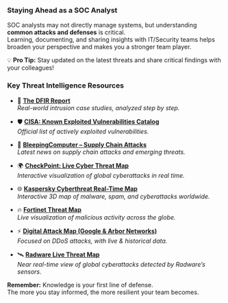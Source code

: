 ### Staying Ahead as a SOC Analyst  

SOC analysts may not directly manage systems, but understanding **common attacks and defenses** is critical.  
Learning, documenting, and sharing insights with IT/Security teams helps broaden your perspective and makes you a stronger team player.  

💡 **Pro Tip:** Stay updated on the latest threats and share critical findings with your colleagues!  

### Key Threat Intelligence Resources  

- 📝 [**The DFIR Report**](https://thedfirreport.com/)  
  *Real-world intrusion case studies, analyzed step by step.*  

- 🛡️ [**CISA: Known Exploited Vulnerabilities Catalog**](https://www.cisa.gov/known-exploited-vulnerabilities-catalog)  
  *Official list of actively exploited vulnerabilities.*  

- 📰 [**BleepingComputer – Supply Chain Attacks**](https://www.bleepingcomputer.com/tag/supply-chain-attack/)  
  *Latest news on supply chain attacks and emerging threats.*  

- 🌍 [**CheckPoint: Live Cyber Threat Map**](https://threatmap.checkpoint.com/)  
  *Interactive visualization of global cyberattacks in real time.*  

- 🌐 [**Kaspersky Cyberthreat Real-Time Map**](https://cybermap.kaspersky.com/)  
  *Interactive 3D map of malware, spam, and cyberattacks worldwide.*  

- 🔥 [**Fortinet Threat Map**](https://threatmap.fortiguard.com/)  
  *Live visualization of malicious activity across the globe.*  

- ⚡ [**Digital Attack Map (Google & Arbor Networks)**](https://www.digitalattackmap.com/)  
  *Focused on DDoS attacks, with live & historical data.*  

- 🛰️ [**Radware Live Threat Map**](https://livethreatmap.radware.com/)  
  *Near real-time view of global cyberattacks detected by Radware’s sensors.*  


**Remember:** Knowledge is your first line of defense.  
The more you stay informed, the more resilient your team becomes.  
